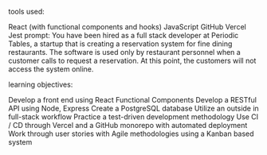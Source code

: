 tools used:

React (with functional components and hooks)
JavaScript
GitHub
Vercel
Jest
prompt:
You have been hired as a full stack developer at Periodic Tables, a startup that is creating a reservation system for fine dining restaurants. The software is used only by restaurant personnel when a customer calls to request a reservation. At this point, the customers will not access the system online.

learning objectives:

Develop a front end using React Functional Components
Develop a RESTful API using Node, Express
Create a PostgreSQL database
Utilize an outside in full-stack workflow
Practice a test-driven development methodology
Use CI / CD through Vercel and a GitHub monorepo with automated deployment
Work through user stories with Agile methodologies using a Kanban based system
